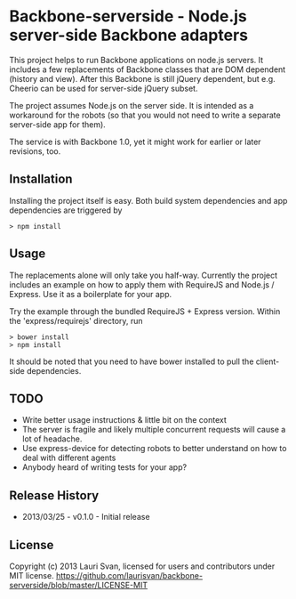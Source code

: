 # Backbone-serverside - Node.js server-side Backbone adapters

This project helps to run Backbone applications on node.js servers. It includes a few replacements
of Backbone classes that are DOM dependent (history and view). After this Backbone is still jQuery
dependent, but e.g. Cheerio can be used for server-side jQuery subset.

The project assumes Node.js on the server side. It is intended as a workaround for the robots
(so that you would not need to write a separate server-side app for them).

The service is with Backbone 1.0, yet it might work for earlier or later revisions, too.

## Installation

Installing the project itself is easy. Both build system dependencies and app dependencies are triggered by

    > npm install

## Usage

The replacements alone will only take you half-way. Currently the project includes an example on how to apply
them with RequireJS and Node.js / Express. Use it as a boilerplate for your app.

Try the example through the bundled RequireJS + Express version. Within the 'express/requirejs' directory, run

    > bower install
    > npm install

It should be noted that you need to have bower installed to pull the client-side dependencies.

## TODO

* Write better usage instructions & little bit on the context
* The server is fragile and likely multiple concurrent requests will cause a lot of headache.
* Use express-device for detecting robots to better understand on how to deal with different agents
* Anybody heard of writing tests for your app?

## Release History

* 2013/03/25 - v0.1.0 - Initial release

## License

Copyright (c) 2013 Lauri Svan, licensed for users and contributors under MIT license.
https://github.com/laurisvan/backbone-serverside/blob/master/LICENSE-MIT
